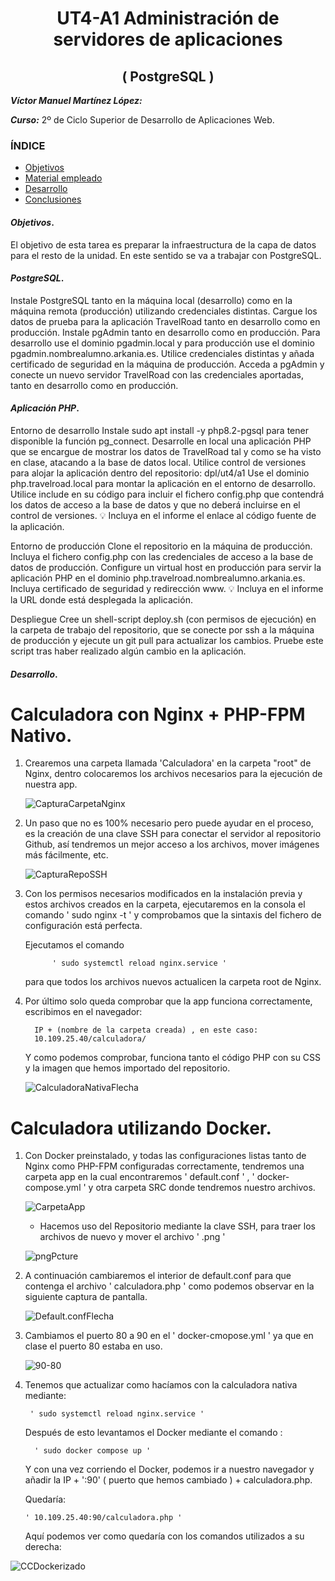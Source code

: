 <center>

# UT4-A1 Administración de servidores de aplicaciones
## ( PostgreSQL )
</center>

***Víctor Manuel Martínez López:***

***Curso:*** 2º de Ciclo Superior de Desarrollo de Aplicaciones Web.

### ÍNDICE

+ [Objetivos](#id1)
+ [Material empleado](#id2)
+ [Desarrollo](#id3)
+ [Conclusiones](#id4)


#### ***Objetivos***. <a name="id1"></a>

El objetivo de esta tarea es preparar la infraestructura de la capa de datos para el resto de la unidad. En este sentido se va a trabajar con PostgreSQL.

#### ***PostgreSQL***. <a name="id2"></a>

Instale PostgreSQL tanto en la máquina local (desarrollo) como en la máquina remota (producción) utilizando credenciales distintas.
Cargue los datos de prueba para la aplicación TravelRoad tanto en desarrollo como en producción.
Instale pgAdmin tanto en desarrollo como en producción. Para desarrollo use el dominio pgadmin.local y para producción use el dominio pgadmin.nombrealumno.arkania.es. Utilice credenciales distintas y añada certificado de seguridad en la máquina de producción.
Acceda a pgAdmin y conecte un nuevo servidor TravelRoad con las credenciales aportadas, tanto en desarrollo como en producción.

#### ***Aplicación PHP***. <a name="id3"></a>
Entorno de desarrollo
Instale sudo apt install -y php8.2-pgsql para tener disponible la función pg_connect.
Desarrolle en local una aplicación PHP que se encargue de mostrar los datos de TravelRoad tal y como se ha visto en clase, atacando a la base de datos local.
Utilice control de versiones para alojar la aplicación dentro del repositorio: dpl/ut4/a1
Use el dominio php.travelroad.local para montar la aplicación en el entorno de desarrollo.
Utilice include en su código para incluir el fichero config.php que contendrá los datos de acceso a la base de datos y que no deberá incluirse en el control de versiones.
💡 Incluya en el informe el enlace al código fuente de la aplicación.

Entorno de producción
Clone el repositorio en la máquina de producción.
Incluya el fichero config.php con las credenciales de acceso a la base de datos de producción.
Configure un virtual host en producción para servir la aplicación PHP en el dominio php.travelroad.nombrealumno.arkania.es.
Incluya certificado de seguridad y redirección www.
💡 Incluya en el informe la URL donde está desplegada la aplicación.

Despliegue
Cree un shell-script deploy.sh (con permisos de ejecución) en la carpeta de trabajo del repositorio, que se conecte por ssh a la máquina de producción y ejecute un git pull para actualizar los cambios.
Pruebe este script tras haber realizado algún cambio en la aplicación.
#### ***Desarrollo***. <a name="id4"></a>

# Calculadora con Nginx + PHP-FPM Nativo.

1. Crearemos una carpeta llamada 'Calculadora' en la carpeta "root" de Nginx, dentro colocaremos los archivos necesarios para la ejecución de nuestra app. 

     ![CapturaCarpetaNginx](/ut2/a1/img/CapturaCarpetaNginx.png)

2. Un paso que no es 100% necesario pero puede ayudar en el proceso, es la creación de una clave SSH para conectar el servidor al repositorio Github, así tendremos un mejor acceso a los archivos, mover imágenes más fácilmente, etc.

    ![CapturaRepoSSH](/ut2/a1/img/CapturaRepoSSH.png)

3. Con los permisos necesarios modificados en la instalación previa y estos archivos creados en la carpeta, ejecutaremos en la consola el comando ' sudo nginx -t ' y comprobamos que la sintaxis del fichero de configuración está perfecta.

    Ejecutamos el comando 

             ' sudo systemctl reload nginx.service '
        
    para que todos los archivos nuevos actualicen la carpeta root de Nginx.


4. Por último solo queda comprobar que la app funciona correctamente, escribimos en el navegador: 

         IP + (nombre de la carpeta creada) , en este caso: 
         10.109.25.40/calculadora/ 

    Y como podemos comprobar, funciona tanto el código PHP con su CSS y la imagen que hemos importado del repositorio.

    ![CalculadoraNativaFlecha](/ut2/a1/img/CalculadoraNativaFlecha2.png)

# Calculadora utilizando Docker.

1. Con Docker preinstalado, y todas las configuraciones listas tanto de Nginx como PHP-FPM configuradas correctamente, tendremos una carpeta app en la cual encontraremos ' default.conf ' , ' docker-compose.yml ' y otra carpeta SRC donde tendremos nuestro archivos.

    ![CarpetaApp](/ut2/a1/img/CarpetaAppTree.png)

    - Hacemos uso del Repositorio mediante la clave SSH, para traer los archivos de nuevo y mover el archivo ' .png ' 

     ![pngPcture](/ut2/a1/img/pngPicture.png)

2. A continuación cambiaremos el interior de default.conf para que contenga el archivo ' calculadora.php ' como podemos observar en la siguiente captura de pantalla.

    ![Default.confFlecha](/ut2/a1/img/default.confFlecha.png)

3. Cambiamos el puerto 80 a 90 en el ' docker-cmopose.yml ' ya que en clase el puerto 80 estaba en uso.

    ![90-80](/ut2/a1/img/90-80.png)

4. Tenemos que actualizar como hacíamos con la calculadora nativa mediante:

        ' sudo systemctl reload nginx.service '
        

    Después de esto levantamos el Docker mediante el comando : 
    
         ' sudo docker compose up '

    Y con una vez corriendo el Docker, podemos ir a nuestro navegador y añadir la IP + ':90' ( puerto que hemos cambiado ) + calculadora.php.

    Quedaría:

       ' 10.109.25.40:90/calculadora.php ' 

    
    Aquí podemos ver como quedaría con los comandos utilizados a su derecha:

![CCDockerizado](/ut2/a1/img/CCDockerizado.png)
